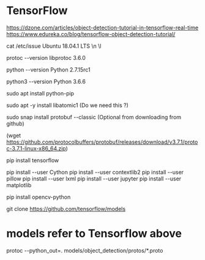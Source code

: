 # TensorFlow

https://dzone.com/articles/object-detection-tutorial-in-tensorflow-real-time
https://www.edureka.co/blog/tensorflow-object-detection-tutorial/




cat /etc/issue
Ubuntu 18.04.1 LTS \n \l

protoc --version
libprotoc 3.6.0

python --version
Python 2.7.15rc1

python3 --version
Python 3.6.6


sudo apt install python-pip

sudo apt -y install libatomic1   (Do we need this ?)

sudo snap install protobuf --classic  (Optional from downloading from github)

(wget https://github.com/protocolbuffers/protobuf/releases/download/v3.7.1/protoc-3.7.1-linux-x86_64.zip)


pip install tensorflow

pip install --user Cython
pip install --user contextlib2
pip install --user pillow
pip install --user lxml
pip install --user jupyter
pip install --user matplotlib

pip install opencv-python

git clone https://github.com/tensorflow/models

# models refer to Tensorflow above
protoc --python_out=. models/object_detection/protos/*.proto

 
	    
	    
	    

   
